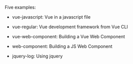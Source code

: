Five examples:
- vue-javascript: Vue in a javascript file

- vue-regular: Vue development framework from Vue CLI

- vue-web-component: Building a Vue Web Component

- web-component: Building a JS Web Component

- jquery-log: Using jquery